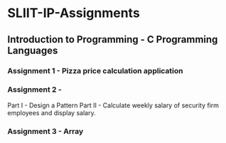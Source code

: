 # SLIIT-IP-Assignments

## Introduction to Programming - C Programming Languages

### Assignment 1 - Pizza price calculation application

### Assignment 2 - 
  Part I - Design a Pattern
  Part II - Calculate weekly salary of security firm employees and display salary.
  
### Assignment 3 - Array
